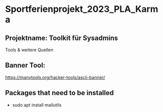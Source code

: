 # Sportferienprojekt_2023_PLA_Karma

## Projektname: Toolkit für Sysadmins

Tools & weitere Quellen

## Banner Tool:
https://manytools.org/hacker-tools/ascii-banner/

## Packages that need to be installed

- sudo apt install mailutils
